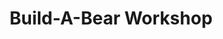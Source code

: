 ---
title: "Build-A-Bear Workshop"
url: /crossville/build-a-bear-workshop-woodmere-mall/
shop: toys
---